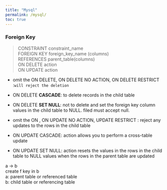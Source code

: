 ```yaml
---
title: "Mysql"
permalink: /mysql/
toc: true
---
```

### Foreign Key
>CONSTRAINT constraint_name  
>FOREIGN KEY foreign_key_name (columns)  
>REFERENCES parent_table(columns)  
>ON DELETE action  
>ON UPDATE action

- omit the ON DELETE, ON DELETE NO ACTION, ON DELETE RESTRICT  
:`will reject the deletion`	
- ON DELETE **CASCADE**: to delete records in the child table
- ON DELETE **SET NULL**: not to delete and set the foreign key column values in the child table to NULL.
	filed must accept null.

- omit the ON , ON UPDATE NO ACTION, UPDATE RESTRICT
	: reject any updates to the rows in the child table
- ON UPDATE CASCADE: action allows you to perform a cross-table update
- ON UPDATE SET NULL: action resets the values in the rows in the child table to NULL values when the rows in the parent table are updated

a -> b  
create f key in b  
a: parent table or referenced table  
b: child table or referencing table